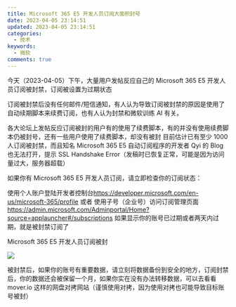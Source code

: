 ```yaml
---
title: Microsoft 365 E5 开发人员订阅大面积封号
date: 2023-04-05 23:14:51
updated: 2023-04-05 23:14:51
categories:
  - 技术
keywords:
  - 微软
comments: true
---
```

今天（2023-04-05）下午，大量用户发帖反应自己的 Microsoft 365 E5 开发人员订阅被封禁，订阅被设置为过期状态

订阅被封禁后没有任何邮件/短信通知，有人认为导致订阅被封禁的原因是使用了自动续期脚本来续费订阅，也有人认为封禁和微软训练 AI 有关。

各大论坛上发帖反应订阅被封的用户有的使用了续费脚本，有的并没有使用续费脚本仍被封号，还有一些用户使用了续费脚本，却没有被封
目前估计已有至少 1000 人订阅被封禁，而且知名 Microsoft 365 E5 自动订阅程序的开发者 Qyi 的 Blog 也无法打开，提示 SSL Handshake Error（发稿时已恢复正常，可能是因为访问量过大，服务器超载）

如果你有 Microsoft 365 E5 开发人员订阅，请立即检查你的订阅状态：

使用个人账户登陆开发者控制台<https://developer.microsoft.com/en-us/microsoft-365/profile>
或者 使用子号（企业号）访问订阅管理页面<https://admin.microsoft.com/Adminportal/Home?source=applauncher#/subscriptions>
如果显示你的账号已过期或者两天内过期，就是被封禁订阅了

Microsoft 365 E5 开发人员订阅被封

![](https://cos.mbrjun.cn/IMGS/2023/04/05/5e939bc4-e963-4cbf-b5b8-be37ee6fbfe0.webp)

被封禁后，如果你的账号有重要数据，请立刻将数据备份到安全的地方，订阅封禁后，你的数据还会被保留一个月，如果你实在没有办法转移数据，可以去看看 mover.io 这样的网盘对拷网站（谨慎使用对拷，因为使用对拷也可能导致目标账号被封）